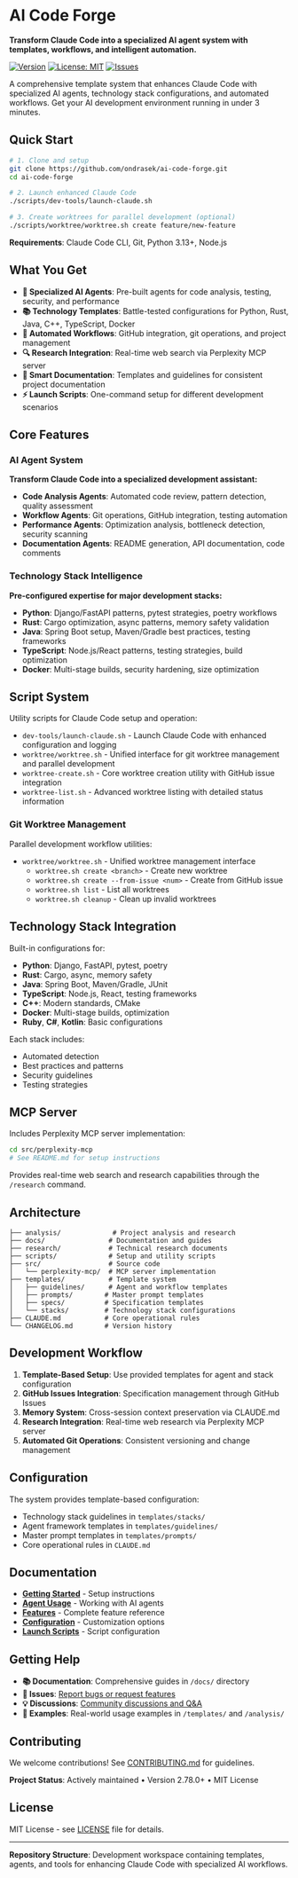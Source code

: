 # AI Code Forge

**Transform Claude Code into a specialized AI agent system with templates, workflows, and intelligent automation.**

[![Version](https://img.shields.io/github/v/release/ondrasek/ai-code-forge)](https://github.com/ondrasek/ai-code-forge/releases)
[![License: MIT](https://img.shields.io/badge/License-MIT-yellow.svg)](https://opensource.org/licenses/MIT)
[![Issues](https://img.shields.io/github/issues/ondrasek/ai-code-forge)](https://github.com/ondrasek/ai-code-forge/issues)

A comprehensive template system that enhances Claude Code with specialized AI agents, technology stack configurations, and automated workflows. Get your AI development environment running in under 3 minutes.

## Quick Start

```bash
# 1. Clone and setup
git clone https://github.com/ondrasek/ai-code-forge.git
cd ai-code-forge

# 2. Launch enhanced Claude Code
./scripts/dev-tools/launch-claude.sh

# 3. Create worktrees for parallel development (optional)
./scripts/worktree/worktree.sh create feature/new-feature
```

**Requirements**: Claude Code CLI, Git, Python 3.13+, Node.js

## What You Get

- **🤖 Specialized AI Agents**: Pre-built agents for code analysis, testing, security, and performance
- **📚 Technology Templates**: Battle-tested configurations for Python, Rust, Java, C++, TypeScript, Docker
- **🔧 Automated Workflows**: GitHub integration, git operations, and project management
- **🔍 Research Integration**: Real-time web search via Perplexity MCP server
- **📝 Smart Documentation**: Templates and guidelines for consistent project documentation
- **⚡ Launch Scripts**: One-command setup for different development scenarios

## Core Features

### AI Agent System
**Transform Claude Code into a specialized development assistant:**
- **Code Analysis Agents**: Automated code review, pattern detection, quality assessment
- **Workflow Agents**: Git operations, GitHub integration, testing automation
- **Performance Agents**: Optimization analysis, bottleneck detection, security scanning
- **Documentation Agents**: README generation, API documentation, code comments

### Technology Stack Intelligence
**Pre-configured expertise for major development stacks:**
- **Python**: Django/FastAPI patterns, pytest strategies, poetry workflows
- **Rust**: Cargo optimization, async patterns, memory safety validation
- **Java**: Spring Boot setup, Maven/Gradle best practices, testing frameworks
- **TypeScript**: Node.js/React patterns, testing strategies, build optimization
- **Docker**: Multi-stage builds, security hardening, size optimization

## Script System

Utility scripts for Claude Code setup and operation:

- `dev-tools/launch-claude.sh` - Launch Claude Code with enhanced configuration and logging
- `worktree/worktree.sh` - Unified interface for git worktree management and parallel development
- `worktree-create.sh` - Core worktree creation utility with GitHub issue integration
- `worktree-list.sh` - Advanced worktree listing with detailed status information

### Git Worktree Management

Parallel development workflow utilities:

- `worktree/worktree.sh` - Unified worktree management interface
  - `worktree.sh create <branch>` - Create new worktree
  - `worktree.sh create --from-issue <num>` - Create from GitHub issue
  - `worktree.sh list` - List all worktrees
  - `worktree.sh cleanup` - Clean up invalid worktrees

## Technology Stack Integration

Built-in configurations for:

- **Python**: Django, FastAPI, pytest, poetry
- **Rust**: Cargo, async, memory safety
- **Java**: Spring Boot, Maven/Gradle, JUnit
- **TypeScript**: Node.js, React, testing frameworks
- **C++**: Modern standards, CMake
- **Docker**: Multi-stage builds, optimization
- **Ruby**, **C#**, **Kotlin**: Basic configurations

Each stack includes:
- Automated detection
- Best practices and patterns
- Security guidelines  
- Testing strategies

## MCP Server

Includes Perplexity MCP server implementation:

```bash
cd src/perplexity-mcp
# See README.md for setup instructions
```

Provides real-time web search and research capabilities through the `/research` command.

## Architecture

```
├── analysis/             # Project analysis and research
├── docs/                # Documentation and guides
├── research/            # Technical research documents
├── scripts/             # Setup and utility scripts
├── src/                 # Source code
│   └── perplexity-mcp/  # MCP server implementation
├── templates/           # Template system
│   ├── guidelines/      # Agent and workflow templates
│   ├── prompts/        # Master prompt templates
│   ├── specs/          # Specification templates
│   └── stacks/         # Technology stack configurations
├── CLAUDE.md           # Core operational rules
└── CHANGELOG.md        # Version history
```

## Development Workflow

1. **Template-Based Setup**: Use provided templates for agent and stack configuration
2. **GitHub Issues Integration**: Specification management through GitHub Issues
3. **Memory System**: Cross-session context preservation via CLAUDE.md
4. **Research Integration**: Real-time web research via Perplexity MCP server
5. **Automated Git Operations**: Consistent versioning and change management

## Configuration

The system provides template-based configuration:

- Technology stack guidelines in `templates/stacks/`
- Agent framework templates in `templates/guidelines/`
- Master prompt templates in `templates/prompts/`
- Core operational rules in `CLAUDE.md`

## Documentation

- **[Getting Started](docs/getting-started.md)** - Setup instructions
- **[Agent Usage](docs/agent-usage.md)** - Working with AI agents
- **[Features](docs/features.md)** - Complete feature reference
- **[Configuration](docs/configuration-reference.md)** - Customization options
- **[Launch Scripts](docs/launch-claude-usage.md)** - Script configuration

## Getting Help

- **📚 Documentation**: Comprehensive guides in `/docs/` directory
- **🐛 Issues**: [Report bugs or request features](https://github.com/ondrasek/ai-code-forge/issues)
- **💡 Discussions**: [Community discussions and Q&A](https://github.com/ondrasek/ai-code-forge/discussions)
- **📖 Examples**: Real-world usage examples in `/templates/` and `/analysis/`

## Contributing

We welcome contributions! See [CONTRIBUTING.md](CONTRIBUTING.md) for guidelines.

**Project Status**: Actively maintained • Version 2.78.0+ • MIT License

## License

MIT License - see [LICENSE](LICENSE) file for details.

---

**Repository Structure**: Development workspace containing templates, agents, and tools for enhancing Claude Code with specialized AI workflows.